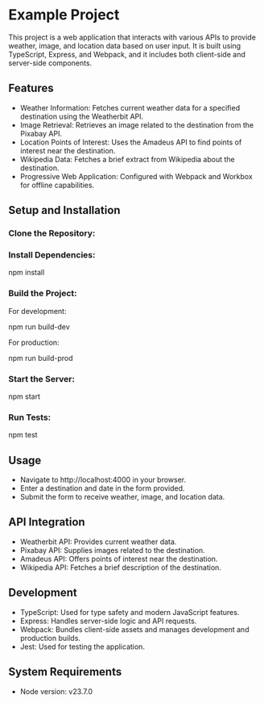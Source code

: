 # Example Project

This project is a web application that interacts with various APIs to provide weather, image, and location data based on user input. It is built using TypeScript, Express, and Webpack, and it includes both client-side and server-side components.

## Features

* Weather Information: Fetches current weather data for a specified destination using the Weatherbit API.
* Image Retrieval: Retrieves an image related to the destination from the Pixabay API.
* Location Points of Interest: Uses the Amadeus API to find points of interest near the destination.
* Wikipedia Data: Fetches a brief extract from Wikipedia about the destination.
* Progressive Web Application: Configured with Webpack and Workbox for offline capabilities.

## Setup and Installation

### Clone the Repository:

### Install Dependencies:

npm install

### Build the Project:

For development:

npm run build-dev

For production:

npm run build-prod

### Start the Server:

npm start

### Run Tests:

npm test

## Usage

* Navigate to http://localhost:4000 in your browser.
* Enter a destination and date in the form provided.
* Submit the form to receive weather, image, and location data.

## API Integration

* Weatherbit API: Provides current weather data.
* Pixabay API: Supplies images related to the destination.
* Amadeus API: Offers points of interest near the destination.
* Wikipedia API: Fetches a brief description of the destination.

## Development

* TypeScript: Used for type safety and modern JavaScript features.
* Express: Handles server-side logic and API requests.
* Webpack: Bundles client-side assets and manages development and production builds.
* Jest: Used for testing the application.

## System Requirements

* Node version: v23.7.0